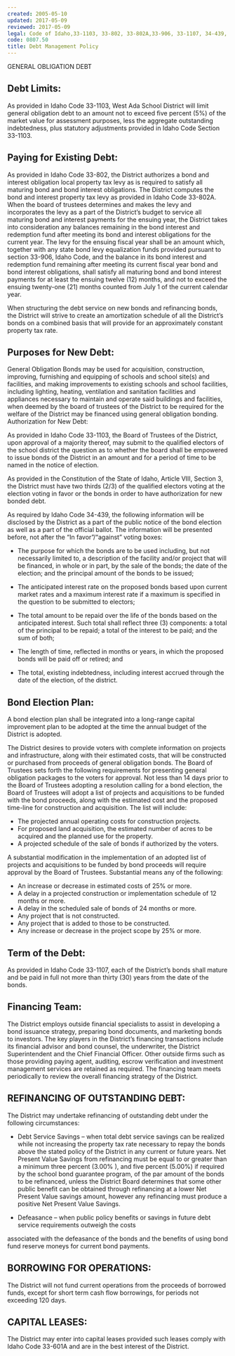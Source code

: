 ```yaml
---
created: 2005-05-10
updated: 2017-05-09
reviewed: 2017-05-09
legal: Code of Idaho,33-1103, 33-802, 33-802A,33-906, 33-1107, 34-439, 63-3102, 33- 601A
code: 0807.50
title: Debt Management Policy
---
```


GENERAL OBLIGATION DEBT

## Debt Limits:

As provided in Idaho Code 33-1103, West Ada School District will limit general obligation debt to an amount not to
exceed five percent (5%) of the market value for assessment purposes, less the aggregate outstanding indebtedness,
plus statutory adjustments provided in Idaho Code Section 33-1103.

## Paying for Existing Debt:

As provided in Idaho Code 33-802, the District authorizes a bond and interest obligation local property tax levy as is
required to satisfy all maturing bond and bond interest obligations. The District computes the bond and interest
property tax levy as provided in Idaho Code 33-802A. When the board of trustees determines and makes the levy
and incorporates the levy as a part of the District’s budget to service all maturing bond and interest payments for the
ensuing year, the District takes into consideration any balances remaining in the bond interest and redemption fund
after meeting its bond and interest obligations for the current year. The levy for the ensuing fiscal year shall be an
amount which, together with any state bond levy equalization funds provided pursuant to section 33-906, Idaho
Code, and the balance in its bond interest and redemption fund remaining after meeting its current fiscal year bond
and bond interest obligations, shall satisfy all maturing bond and bond interest payments for at least the ensuing
twelve (12) months, and not to exceed the ensuing twenty-one (21) months counted from July 1 of the current
calendar year.

When structuring the debt service on new bonds and refinancing bonds, the District will strive to create an
amortization schedule of all the District’s bonds on a combined basis that will provide for an approximately constant
property tax rate.

## Purposes for New Debt:

General Obligation Bonds may be used for acquisition, construction, improving, furnishing and equipping of schools
and school site(s) and facilities, and making improvements to existing schools and school facilities, including lighting,
heating, ventilation and sanitation facilities and appliances necessary to maintain and operate said buildings and
facilities, when deemed by the board of trustees of the District to be required for the welfare of the District may be
financed using general obligation bonding.
Authorization for New Debt:

As provided in Idaho Code 33-1103, the Board of Trustees of the District, upon approval of a majority thereof, may
submit to the qualified electors of the school district the question as to whether the board shall be empowered to
issue bonds of the District in an amount and for a period of time to be named in the notice of election.

As provided in the Constitution of the State of Idaho, Article VIII, Section 3, the District must have two thirds (2/3) of
the qualified electors voting at the election voting in favor or the bonds in order to have authorization for new
bonded debt.

As required by Idaho Code 34-439, the following information will be disclosed by the District as a part of the public
notice of the bond election as well as a part of the official ballot. The information will be presented before, not after
the “In favor”/“against” voting boxes:

- The purpose for which the bonds are to be used including, but not necessarily limited to, a description of the
facility and/or project that will be financed, in whole or in part, by the sale of the bonds; the date of the
election; and the principal amount of the bonds to be issued;

- The anticipated interest rate on the proposed bonds based upon current market rates and a maximum interest
rate if a maximum is specified in the question to be submitted to electors;

- The total amount to be repaid over the life of the bonds based on the anticipated interest. Such total shall
reflect three (3) components: a total of the principal to be repaid; a total of the interest to be paid; and the sum
of both;

- The length of time, reflected in months or years, in which the proposed bonds will be paid off or retired; and

- The total, existing indebtedness, including interest accrued through the date of the election, of the district.

## Bond Election Plan:

A bond election plan shall be integrated into a long-range capital improvement plan to be adopted at the time the
annual budget of the District is adopted.

The District desires to provide voters with complete information on projects and infrastructure, along with their
estimated costs, that will be constructed or purchased from proceeds of general obligation bonds. The Board of
Trustees sets forth the following requirements for presenting general obligation packages to the voters for approval.
Not less than 14 days prior to the Board of Trustees adopting a resolution calling for a bond election, the Board of
Trustees will adopt a list of projects and acquisitions to be funded with the bond proceeds, along with the estimated
cost and the proposed time-line for construction and acquisition. The list will include:

- The projected annual operating costs for construction projects.
- For proposed land acquisition, the estimated number of acres to be acquired and the planned use for the
property.
- A projected schedule of the sale of bonds if authorized by the voters.

A substantial modification in the implementation of an adopted list of projects and acquisitions to be funded by bond
proceeds will require approval by the Board of Trustees. Substantial means any of the following:

- An increase or decrease in estimated costs of 25% or more.
- A delay in a projected construction or implementation schedule of 12 months or more.
- A delay in the scheduled sale of bonds of 24 months or more.
- Any project that is not constructed.
- Any project that is added to those to be constructed.
- Any increase or decrease in the project scope by 25% or more.

## Term of the Debt:

As provided in Idaho Code 33-1107, each of the District’s bonds shall mature and be paid in full not more than thirty
(30) years from the date of the bonds.

## Financing Team:

The District employs outside financial specialists to assist in developing a bond issuance strategy, preparing bond
documents, and marketing bonds to investors. The key players in the District’s financing transactions include its
financial advisor and bond counsel, the underwriter, the District Superintendent and the Chief Financial Officer.
Other outside firms such as those providing paying agent, auditing, escrow verification and investment management
services are retained as required. The financing team meets periodically to review the overall financing strategy of
the District.

## REFINANCING OF OUTSTANDING DEBT:

The District may undertake refinancing of outstanding debt under the following circumstances:

- Debt Service Savings – when total debt service savings can be realized while not increasing the property tax
rate necessary to repay the bonds above the stated policy of the District in any current or future years. Net
Present Value Savings from refinancing must be equal to or greater than a minimum three percent (3.00% ),
and five percent (5.00%) if required by the school bond guarantee program, of the par amount of the bonds to
be refinanced, unless the District Board determines that some other public benefit can be obtained through
refinancing at a lower Net Present Value savings amount, however any refinancing must produce a positive
Net Present Value Savings.

- Defeasance – when public policy benefits or savings in future debt service requirements outweigh the costs

associated with the defeasance of the bonds and the benefits of using bond fund reserve moneys for current
bond payments.

## BORROWING FOR OPERATIONS:

The District will not fund current operations from the proceeds of borrowed funds, except for short term cash flow
borrowings, for periods not exceeding 120 days.

## CAPITAL LEASES:

The District may enter into capital leases provided such leases comply with Idaho Code 33-601A and are in the best
interest of the District.

